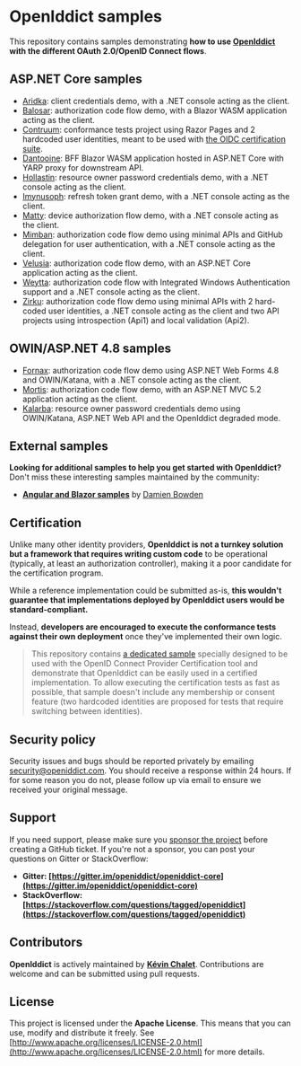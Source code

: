 # OpenIddict samples

This repository contains samples demonstrating **how to use [OpenIddict](https://github.com/openiddict/openiddict-core) with the different OAuth 2.0/OpenID Connect flows**.

## ASP.NET Core samples

  - [Aridka](samples/Aridka): client credentials demo, with a .NET console acting as the client.
  - [Balosar](samples/Balosar): authorization code flow demo, with a Blazor WASM application acting as the client.
  - [Contruum](samples/Contruum): conformance tests project using Razor Pages and 2 hardcoded user identities, meant to be used with [the OIDC certification suite](https://www.certification.openid.net/).
  - [Dantooine](samples/Dantooine): BFF Blazor WASM application hosted in ASP.NET Core with YARP proxy for downstream API.
  - [Hollastin](samples/Hollastin): resource owner password credentials demo, with a .NET console acting as the client.
  - [Imynusoph](samples/Imynusoph): refresh token grant demo, with a .NET console acting as the client.
  - [Matty](samples/Matty): device authorization flow demo, with a .NET console acting as the client.
  - [Mimban](samples/Mimban): authorization code flow demo using minimal APIs and GitHub delegation for user authentication, with a .NET console acting as the client.
  - [Velusia](samples/Velusia): authorization code flow demo, with an ASP.NET Core application acting as the client.
  - [Weytta](samples/Weytta): authorization code flow with Integrated Windows Authentication support and a .NET console acting as the client.
  - [Zirku](samples/Zirku): authorization code flow demo using minimal APIs with 2 hard-coded user identities, a .NET console acting as the client and two API projects using introspection (Api1) and local validation (Api2).

## OWIN/ASP.NET 4.8 samples
  - [Fornax](samples/Fornax): authorization code flow demo using ASP.NET Web Forms 4.8 and OWIN/Katana, with a .NET console acting as the client.
  - [Mortis](samples/Mortis): authorization code flow demo, with an ASP.NET MVC 5.2 application acting as the client.
  - [Kalarba](samples/Kalarba): resource owner password credentials demo using OWIN/Katana, ASP.NET Web API and the OpenIddict degraded mode.

## External samples

**Looking for additional samples to help you get started with OpenIddict?** Don't miss these interesting samples maintained by the community:

  - **[Angular and Blazor samples](https://github.com/damienbod/AspNetCoreOpeniddict)** by [Damien Bowden](https://github.com/damienbod)

## Certification

Unlike many other identity providers, **OpenIddict is not a turnkey solution but a framework that requires writing custom code**
to be operational (typically, at least an authorization controller), making it a poor candidate for the certification program.

While a reference implementation could be submitted as-is, **this wouldn't guarantee that implementations deployed by OpenIddict users would be standard-compliant.**

Instead, **developers are encouraged to execute the conformance tests against their own deployment** once they've implemented their own logic.

> This repository contains [a dedicated sample](https://github.com/openiddict/openiddict-samples/tree/dev/samples/Contruum/Contruum.Server) specially designed to be used
> with the OpenID Connect Provider Certification tool and demonstrate that OpenIddict can be easily used in a certified implementation. To allow executing the certification tests
> as fast as possible, that sample doesn't include any membership or consent feature (two hardcoded identities are proposed for tests that require switching between identities).

## Security policy

Security issues and bugs should be reported privately by emailing security@openiddict.com.
You should receive a response within 24 hours. If for some reason you do not, please follow up via email to ensure we received your original message.

## Support

If you need support, please make sure you [sponsor the project](https://github.com/sponsors/kevinchalet) before creating a GitHub ticket.
If you're not a sponsor, you can post your questions on Gitter or StackOverflow:

- **Gitter: [https://gitter.im/openiddict/openiddict-core](https://gitter.im/openiddict/openiddict-core)**
- **StackOverflow: [https://stackoverflow.com/questions/tagged/openiddict](https://stackoverflow.com/questions/tagged/openiddict)**

## Contributors

**OpenIddict** is actively maintained by **[Kévin Chalet](https://github.com/kevinchalet)**. Contributions are welcome and can be submitted using pull requests.

## License

This project is licensed under the **Apache License**. This means that you can use, modify and distribute it freely. See [http://www.apache.org/licenses/LICENSE-2.0.html](http://www.apache.org/licenses/LICENSE-2.0.html) for more details.
